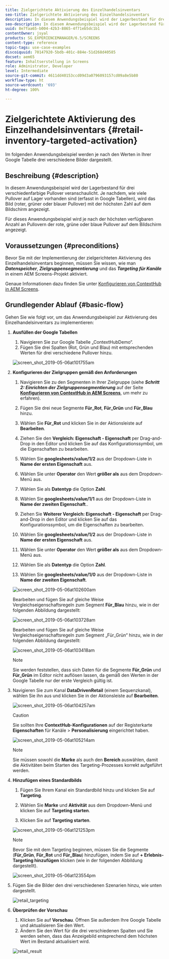 ```yaml
---
title: Zielgerichtete Aktivierung des Einzelhandelsinventars
seo-title: Zielgerichtete Aktivierung des Einzelhandelsinventars
description: In diesem Anwendungsbeispiel wird der Lagerbestand für drei verschiedenfarbige Pullover veranschaulicht. Je nachdem, wie viele Pullover auf Lager vorhanden sind (erfasst in Google Tabellen), wird das Bild (roter, grüner oder blauer Pullover) mit der höchsten Zahl auf dem Bildschirm angezeigt.
seo-description: In diesem Anwendungsbeispiel wird der Lagerbestand für drei verschiedenfarbige Pullover veranschaulicht. Je nachdem, wie viele Pullover auf Lager vorhanden sind (erfasst in Google Tabellen), wird das Bild (roter, grüner oder blauer Pullover) mit der höchsten Zahl auf dem Bildschirm angezeigt.
uuid: 8e7faa65-b004-42b3-8865-4f71eb5dc1b1
contentOwner: jsyal
products: SG_EXPERIENCEMANAGER/6.5/SCREENS
content-type: reference
topic-tags: use-case-examples
discoiquuid: 70147920-5bdb-401c-884e-51d268d40585
docset: aem65
feature: Inhaltserstellung in Screens
role: Administrator, Developer
level: Intermediate
source-git-commit: 4611dd40153ccd09d3a0796093157cd09a8e5b80
workflow-type: ht
source-wordcount: '693'
ht-degree: 100%

---
```



# Zielgerichtete Aktivierung des Einzelhandelsinventars {#retail-inventory-targeted-activation}

Im folgenden Anwendungsbeispiel werden je nach den Werten in Ihrer Google Tabelle drei verschiedene Bilder dargestellt.

## Beschreibung {#description}

In diesem Anwendungsbeispiel wird der Lagerbestand für drei verschiedenfarbige Pullover veranschaulicht. Je nachdem, wie viele Pullover auf Lager vorhanden sind (erfasst in Google Tabellen), wird das Bild (roter, grüner oder blauer Pullover) mit der höchsten Zahl auf dem Bildschirm angezeigt.

Für dieses Anwendungsbeispiel wird je nach der höchsten verfügbaren Anzahl an Pullovern der rote, grüne oder blaue Pullover auf dem Bildschirm angezeigt.

## Voraussetzungen {#preconditions}

Bevor Sie mit der Implementierung der zielgerichteten Aktivierung des Einzelhandelsinventars beginnen, müssen Sie wissen, wie man ***Datenspeicher***, ***Zielgruppensegmentierung*** und das ***Targeting für Kanäle*** in einem AEM Screens-Projekt aktiviert.

Genaue Informationen dazu finden Sie unter [Konfigurieren von ContextHub in AEM Screens](configuring-context-hub.md).

## Grundlegender Ablauf {#basic-flow}

Gehen Sie wie folgt vor, um das Anwendungsbeispiel zur Aktivierung des Einzelhandelsinventars zu implementieren:

1. **Ausfüllen der Google Tabellen**

   1. Navigieren Sie zur Google Tabelle „ContextHubDemo“.
   1. Fügen Sie drei Spalten (Rot, Grün und Blau) mit entsprechenden Werten für drei verschiedene Pullover hinzu.

   ![screen_shot_2019-05-06at101755am](assets/screen_shot_2019-05-06at101755am.png)

1. **Konfigurieren der Zielgruppen gemäß den Anforderungen**

   1. Navigieren Sie zu den Segmenten in Ihrer Zielgruppe (siehe ***Schritt 2: Einrichten der Zielgruppensegmentierung*** auf der Seite **[Konfigurieren von ContextHub in AEM Screens](configuring-context-hub.md)**, um mehr zu erfahren).

   1. Fügen Sie drei neue Segmente **Für_Rot**, **Für_Grün** und **Für_Blau** hinzu.

   1. Wählen Sie **Für_Rot** und klicken Sie in der Aktionsleiste auf **Bearbeiten**.

   1. Ziehen Sie den **Vergleich: Eigenschaft - Eigenschaft** per Drag-and-Drop in den Editor und klicken Sie auf das Konfigurationssymbol, um die Eigenschaften zu bearbeiten.
   1. Wählen Sie **googlesheets/value/1/2** aus der Dropdown-Liste in **Name der ersten Eigenschaft** aus.

   1. Wählen Sie unter **Operator** den Wert **größer als** aus dem Dropdown-Menü aus.

   1. Wählen Sie als **Datentyp** die Option **Zahl**.

   1. Wählen Sie **googlesheets/value/1/1** aus der Dropdown-Liste in **Name der zweiten Eigenschaft**..

   1. Ziehen Sie **Weiterer Vergleich: Eigenschaft - Eigenschaft** per Drag-and-Drop in den Editor und klicken Sie auf das Konfigurationssymbol, um die Eigenschaften zu bearbeiten.
   1. Wählen Sie **googlesheets/value/1/2** aus der Dropdown-Liste in **Name der ersten Eigenschaft** aus.

   1. Wählen Sie unter **Operator** den Wert **größer als** aus dem Dropdown-Menü aus.

   1. Wählen Sie als **Datentyp** die Option **Zahl**.

   1. Wählen Sie **googlesheets/value/1/0** aus der Dropdown-Liste in **Name der zweiten Eigenschaft**.

   ![screen_shot_2019-05-06at102600am](assets/screen_shot_2019-05-06at102600am.png)

   Bearbeiten und fügen Sie auf gleiche Weise Vergleichseigenschaftsregeln zum Segment **Für_Blau** hinzu, wie in der folgenden Abbildung dargestellt:

   ![screen_shot_2019-05-06at103728am](assets/screen_shot_2019-05-06at103728am.png)

   Bearbeiten und fügen Sie auf gleiche Weise Vergleichseigenschaftsregeln zum Segment „Für_Grün“ hinzu, wie in der folgenden Abbildung dargestellt:

   ![screen_shot_2019-05-06at103418am](assets/screen_shot_2019-05-06at103418am.png)

   >[!NOTE]
   >
   >Sie werden feststellen, dass sich Daten für die Segmente **Für_Grün** und **Für_Grün** im Editor nicht auflösen lassen, da gemäß den Werten in der Google Tabelle nur der erste Vergleich gültig ist.

1. Navigieren Sie zum Kanal **DataDrivenRetail** (einem Sequenzkanal), wählen Sie ihn aus und klicken Sie in der Aktionsleiste auf **Bearbeiten**.

   ![screen_shot_2019-05-06at104257am](assets/screen_shot_2019-05-06at104257am.png)

   >[!CAUTION]
   >
   >Sie sollten Ihre **ContextHub**-**Konfigurationen** auf der Registerkarte **Eigenschaften** für Kanäle > **Personalisierung** eingerichtet haben.

   ![screen_shot_2019-05-06at105214am](assets/screen_shot_2019-05-06at105214am.png)

   >[!NOTE]
   >
   >Sie müssen sowohl die **Marke** als auch den **Bereich** auswählen, damit die Aktivitäten beim Starten des Targeting-Prozesses korrekt aufgeführt werden.

1. **Hinzufügen eines Standardbilds**

   1. Fügen Sie Ihrem Kanal ein Standardbild hinzu und klicken Sie auf **Targeting**.
   1. Wählen Sie **Marke** und **Aktivität** aus dem Dropdown-Menü und klicken Sie auf **Targeting starten**.

   1. Klicken Sie auf **Targeting starten**.

   ![screen_shot_2019-05-06at121253pm](assets/screen_shot_2019-05-06at121253pm.png)

   >[!NOTE]
   >
   >Bevor Sie mit dem Targeting beginnen, müssen Sie die Segmente (**Für_Grün**, **Für_Rot** und **Für_Blau**) hinzufügen, indem Sie auf **+ Erlebnis-Targeting hinzufügen** klicken (wie in der folgenden Abbildung dargestellt).

   ![screen_shot_2019-05-06at123554pm](assets/screen_shot_2019-05-06at123554pm.png)

1. Fügen Sie die Bilder den drei verschiedenen Szenarien hinzu, wie unten dargestellt.

   ![retail_targeting](assets/retail_targeting.gif)

1. **Überprüfen der Vorschau**

   1. Klicken Sie auf **Vorschau**. Öffnen Sie außerdem Ihre Google Tabelle und aktualisieren Sie den Wert.
   1. Ändern Sie den Wert für die drei verschiedenen Spalten und Sie werden sehen, dass das Anzeigebild entsprechend dem höchsten Wert im Bestand aktualisiert wird.

   ![retail_result](assets/retail_result.gif)

